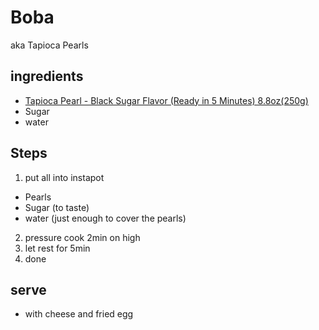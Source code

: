 
# Boba
aka Tapioca Pearls


## ingredients
* [Tapioca Pearl - Black Sugar Flavor (Ready in 5 Minutes) 8.8oz(250g)](https://www.amazon.com/gp/product/B00PLTLG4O/ref=ppx_yo_dt_b_asin_title_o01_s01?ie=UTF8&psc=1)
* Sugar 
* water

## Steps
1. put all into instapot
  * Pearls
  * Sugar (to taste)
  * water (just enough to cover the pearls)
2. pressure cook 2min on high
3. let rest for 5min
4. done

## serve
* with cheese and fried egg
